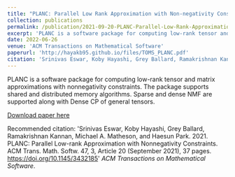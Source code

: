 ```yaml
---
title: "PLANC: Parallel Low Rank Approximation with Non-negativity Constraints"
collection: publications
permalink: /publication/2021-09-20-PLANC-Parallel-Low-Rank-Approximation-with-Non-negativity-Constraints
excerpt: 'PLANC is a software package for computing low-rank tensor and matrix approximations with nonnegativity constraints. The package supports shared and distributed memory algorithms. Sparse and dense NMF are supported along with Dense CP of general tensors.'
date: 2022-06-26
venue: 'ACM Transactions on Mathematical Software'
paperurl: 'http://hayakb95.github.io/files/TOMS_PLANC.pdf'
citation: 'Srinivas Eswar, Koby Hayashi, Grey Ballard, Ramakrishnan Kannan, Michael A. Matheson, and Haesun Park. 2021. PLANC: Parallel Low-rank Approximation with Nonnegativity Constraints. ACM Trans. Math. Softw. 47, 3, Article 20 (September 2021), 37 pages. https://doi.org/10.1145/3432185'
---
```

PLANC is a software package for computing low-rank tensor and matrix approximations with nonnegativity constraints. The package supports shared and distributed memory algorithms. Sparse and dense NMF are supported along with Dense CP of general tensors.

[Download paper here](http://hayakb95.github.io/files/TOMS_PLANC.pdf)

Recommended citation: 'Srinivas Eswar, Koby Hayashi, Grey Ballard, Ramakrishnan Kannan, Michael A. Matheson, and Haesun Park. 2021. PLANC: Parallel Low-rank Approximation with Nonnegativity Constraints. ACM Trans. Math. Softw. 47, 3, Article 20 (September 2021), 37 pages. https://doi.org/10.1145/3432185' <i>ACM Transactions on Mathematical Software</i>.
